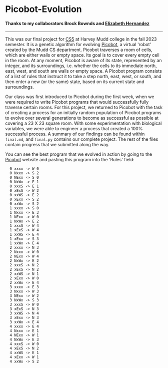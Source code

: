 # Picobot-Evolution

#### Thanks to my collaborators Brock Bownds and [Elizabeth Hernandez](https://github.com/elhernandez15)

---

This was our final project for [CS5](https://catalog.hmc.edu/preview_course_nopop.php?catoid=22&coid=7197) at Harvey Mudd college in the fall 2023 semester. It is a genetic algorithm for evolving [Picobot](https://www.cs.hmc.edu/picobot/), a virtual 'robot' created by the Mudd CS department. Picobot traverses a room of cells, which are either walls or empty space. Its goal is to cover every empty cell in the room. At any moment, Picobot is aware of its state, represented by an integer, and its surroundings, i.e. whether the cells to its immediate north, east, west, and south are walls or empty space. A Picobot program consists of a list of rules that instruct it to take a step north, east, west, or south, and then enter a new (or the same) state, based on its current state and surroundings.

Our class was first introduced to Picobot during the first week, when we were required to write Picobot programs that would successfully fully traverse certain rooms. For this project, we returned to Picobot with the task of creating a process for an initially random population of Picobot programs to evolve over several generations to become as successful as possible at covering a 23 X 23 square room. With some experimentation with biological variables, we were able to engineer a process that created a 100% successful process. A summary of our findings can be found within `final.md`, and `final.py` contains our complete project. The rest of the files contain progress that we submitted along the way.

You can see the best program that we evolved in action by going to the [Picobot](https://www.cs.hmc.edu/picobot/) website and pasting this program into the 'Rules' field:

```
  0 xxxx -> W 0
  0 Nxxx -> S 2
  0 NExx -> S 0
  0 NxWx -> E 1
  0 xxxS -> E 1
  0 xExS -> W 2
  0 xxWS -> E 2
  0 xExx -> S 2
  0 xxWx -> S 2
  1 xxxx -> S 0
  1 Nxxx -> E 3
  1 NExx -> W 0
  1 NxWx -> E 2
  1 xxxS -> W 4
  1 xExS -> W 4
  1 xxWS -> E 4
  1 xExx -> S 3
  1 xxWx -> E 4
  2 xxxx -> N 3
  2 Nxxx -> W 0
  2 NExx -> W 4
  2 NxWx -> E 2
  2 xxxS -> N 2
  2 xExS -> N 2
  2 xxWS -> N 1
  2 xExx -> W 0
  2 xxWx -> E 4
  3 xxxx -> E 3
  3 Nxxx -> W 3
  3 NExx -> W 2
  3 NxWx -> S 3
  3 xxxS -> W 0
  3 xExS -> N 3
  3 xxWS -> N 4
  3 xExx -> N 3
  3 xxWx -> E 4
  4 xxxx -> E 4
  4 Nxxx -> E 1
  4 NExx -> W 1
  4 NxWx -> E 3
  4 xxxS -> W 0
  4 xExS -> N 2
  4 xxWS -> E 1
  4 xExx -> W 1
  4 xxWx -> S 2
```
